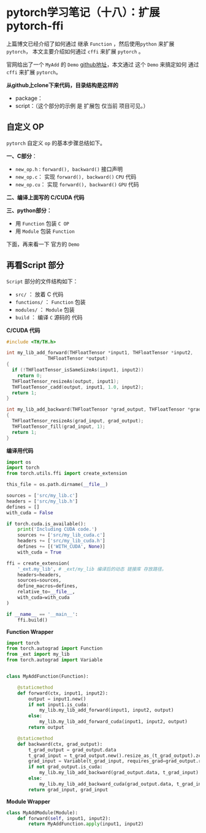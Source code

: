 # pytorch学习笔记（十八）：扩展 pytorch-ffi

上篇博文已经介绍了如何通过 继承 `Function` ，然后使用`python` 来扩展 `pytorch`， 本文主要介绍如何通过 `cffi` 来扩展 `pytorch` 。



官网给出了一个 `MyAdd` 的 `Demo` [github地址](https://github.com/pytorch/extension-ffi)，本文通过 这个 `Demo` 来搞定如何 通过 `cffi` 来扩展 `pytorch`。



**从github上clone下来代码，目录结构是这样的**

* package：
* script：（这个部分的示例 是 扩展包 仅当前 项目可见。）




## 自定义 OP

`pytorch` 自定义 `op` 的基本步骤总结如下。

**一、C部分**：

- `new_op.h` :   `forward(), backward()` 接口声明
- `new_op.c`： 实现 `forward(), backward()` `CPU` 代码 
- `new_op.cu`： 实现 `forward(), backward()` `GPU` 代码



**二、编译上面写的 C/CUDA 代码**



**三、python部分：**

* 用 `Function` 包装 `C OP`
* 用 `Module` 包装 `Function`



下面，再来看一下 官方的 `Demo`

## 再看Script 部分

`Script` 部分的文件结构如下：

* `src/` ： 放着 C 代码
* `functions/` ： `Function` 包装
* `modules/` ： `Module` 包装
* `build` ： 编译 `C` 源码的 代码



**C/CUDA 代码**

```c
#include <TH/TH.h>

int my_lib_add_forward(THFloatTensor *input1, THFloatTensor *input2,
		       THFloatTensor *output)
{
  if (!THFloatTensor_isSameSizeAs(input1, input2))
    return 0;
  THFloatTensor_resizeAs(output, input1);
  THFloatTensor_cadd(output, input1, 1.0, input2);
  return 1;
}

int my_lib_add_backward(THFloatTensor *grad_output, THFloatTensor *grad_input)
{
  THFloatTensor_resizeAs(grad_input, grad_output);
  THFloatTensor_fill(grad_input, 1);
  return 1;
}
```



**编译用代码**

```python
import os
import torch
from torch.utils.ffi import create_extension

this_file = os.path.dirname(__file__)

sources = ['src/my_lib.c']
headers = ['src/my_lib.h']
defines = []
with_cuda = False

if torch.cuda.is_available():
    print('Including CUDA code.')
    sources += ['src/my_lib_cuda.c']
    headers += ['src/my_lib_cuda.h']
    defines += [('WITH_CUDA', None)]
    with_cuda = True

ffi = create_extension(
    '_ext.my_lib', # _ext/my_lib 编译后的动态 链接库 存放路径。
    headers=headers,
    sources=sources,
    define_macros=defines,
    relative_to=__file__,
    with_cuda=with_cuda
)

if __name__ == '__main__':
    ffi.build()
```



**Function Wrapper**

```python
import torch
from torch.autograd import Function
from _ext import my_lib
from torch.autograd import Variable


class MyAddFunction(Function):

    @staticmethod
    def forward(ctx, input1, input2):
        output = input1.new()
        if not input1.is_cuda:
            my_lib.my_lib_add_forward(input1, input2, output)
        else:
            my_lib.my_lib_add_forward_cuda(input1, input2, output)
        return output

    @staticmethod
    def backward(ctx, grad_output):
        t_grad_output = grad_output.data
        t_grad_input = t_grad_output.new().resize_as_(t_grad_output).zero_()
        grad_input = Variable(t_grad_input, requires_grad=grad_output.requires_grad, volatile=grad_output.volatile)
        if not grad_output.is_cuda:
            my_lib.my_lib_add_backward(grad_output.data, t_grad_input)
        else:
            my_lib.my_lib_add_backward_cuda(grad_output.data, t_grad_input)
        return grad_input, grad_input
```



**Module Wrapper**

```python
class MyAddModule(Module):
    def forward(self, input1, input2):
        return MyAddFunction.apply(input1, input2)
```






